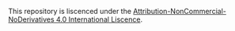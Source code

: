 This repository is liscenced under the [Attribution-NonCommercial-NoDerivatives 4.0 International Liscence](https://creativecommons.org/licenses/by-nc-nd/4.0).
